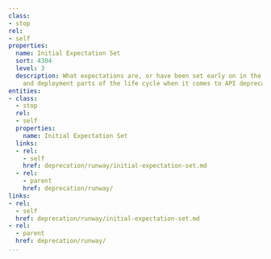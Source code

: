 ```yaml
---
class:
- stop
rel:
- self
properties:
  name: Initial Expectation Set
  sort: 4304
  level: 3
  description: What expectations are, or have been set early on in the API design,
    and deployment parts of the life cycle when it comes to API deprecation.
entities:
- class:
  - stop
  rel:
  - self
  properties:
    name: Initial Expectation Set
  links:
  - rel:
    - self
    href: deprecation/runway/initial-expectation-set.md
  - rel:
    - parent
    href: deprecation/runway/
links:
- rel:
  - self
  href: deprecation/runway/initial-expectation-set.md
- rel:
  - parent
  href: deprecation/runway/
...
```

